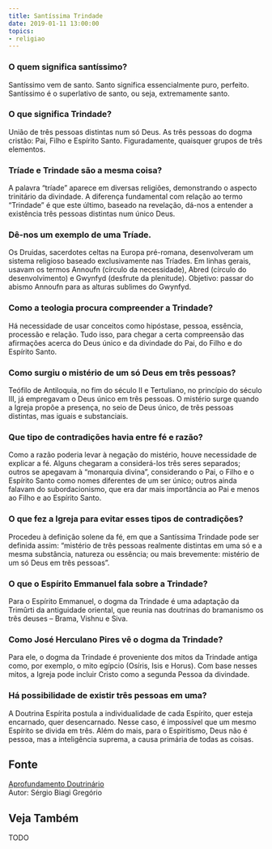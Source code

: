 ```yaml
---
title: Santíssima Trindade
date: 2019-01-11 13:00:00
topics: 
- religiao
---
```


### O quem significa santíssimo?
Santíssimo vem de santo. Santo significa essencialmente puro, perfeito.
Santíssimo é o superlativo de santo, ou seja, extremamente santo.

### O que significa Trindade?
União de três pessoas distintas num só Deus. As três pessoas do dogma
cristão: Pai, Filho e Espírito Santo. Figuradamente, quaisquer grupos de
três elementos.

### Tríade e Trindade são a mesma coisa?
A palavra “tríade” aparece em diversas religiões, demonstrando o aspecto
trinitário da divindade. A diferença fundamental com relação ao termo
“Trindade” é que este último, baseado na revelação, dá-nos a entender a
existência três pessoas distintas num único Deus.

### Dê-nos um exemplo de uma Tríade.

Os Druidas, sacerdotes celtas na Europa pré-romana, desenvolveram um
sistema religioso baseado exclusivamente nas Tríades. Em linhas gerais,
usavam os termos Annoufn (círculo da necessidade), Abred (círculo do
desenvolvimento) e Gwynfyd (desfrute da plenitude). Objetivo: passar
do abismo Annoufn para as alturas sublimes do Gwynfyd.

### Como a teologia procura compreender a Trindade?
Há necessidade de usar conceitos como hipóstase, pessoa, essência,
processão e relação. Tudo isso, para chegar a certa compreensão das
afirmações acerca do Deus único e da divindade do Pai, do Filho e do
Espírito Santo.

### Como surgiu o mistério de um só Deus em três pessoas?
Teófilo de Antiloquia, no fim do século II e Tertuliano, no princípio do
século III, já empregavam o Deus único em três pessoas. O mistério surge
quando a Igreja propõe a presença, no seio de Deus único, de três
pessoas distintas, mas iguais e substanciais.

### Que tipo de contradições havia entre fé e razão?
Como a razão poderia levar à negação do mistério, houve necessidade de
explicar a fé. Alguns chegaram a considerá-los três seres separados;
outros se apegavam à “monarquia divina”, considerando o Pai, o Filho e o
Espírito Santo como nomes diferentes de um ser único; outros ainda
falavam do subordacionismo, que era dar mais importância ao Pai e menos
ao Filho e ao Espírito Santo.

### O que fez a Igreja para evitar esses tipos de contradições?
Procedeu à definição solene da fé, em que a Santíssima Trindade pode ser
definida assim: “mistério de três pessoas realmente distintas em uma só
e a mesma substância, natureza ou essência; ou mais brevemente: mistério
de um só Deus em três pessoas”.

### O que o Espírito Emmanuel fala sobre a Trindade?
Para o Espírito Emmanuel, o dogma da Trindade é uma adaptação da
Trimûrti da antiguidade oriental, que reunia nas doutrinas do bramanismo
os três deuses – Brama, Vishnu e Siva.

### Como José Herculano Pires vê o dogma da Trindade?
Para ele, o dogma da Trindade é proveniente dos mitos da Trindade antiga
como, por exemplo, o mito egípcio (Osíris, Isis e Horus). Com base
nesses mitos, a Igreja pode incluir Cristo como a segunda Pessoa da
divindade.

### Há possibilidade de existir três pessoas em uma?
A Doutrina Espírita postula a individualidade de cada Espírito, quer
esteja encarnado, quer desencarnado. Nesse caso, é impossível que um
mesmo Espírito se divida em três. Além do mais, para o Espiritismo, Deus
não é pessoa, mas a inteligência suprema, a causa primária de todas as
coisas.






## Fonte
[Aprofundamento Doutrinário](https://sites.google.com/view/aprofundamentodoutrinario/santíssima-trindade-e-espiritismo)  
Autor: Sérgio Biagi Gregório



## Veja Também
TODO



